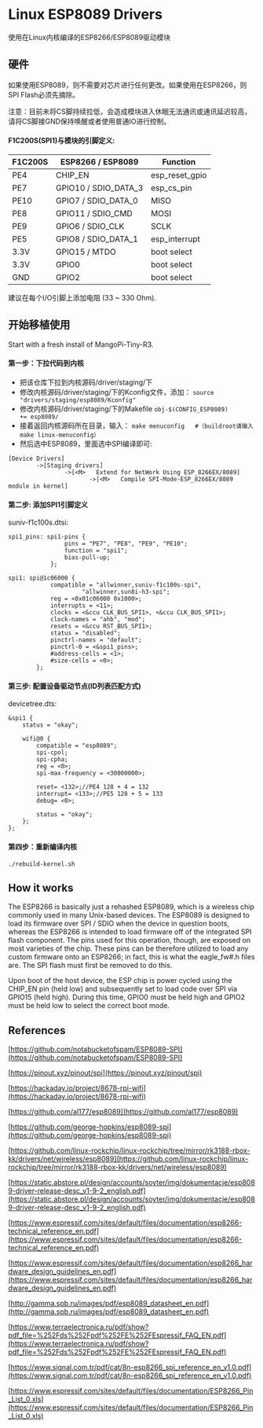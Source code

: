 # Linux ESP8089 Drivers

使用在Linux内核编译的ESP8266/ESP8089驱动模块

## 硬件

如果使用ESP8089，则不需要对芯片进行任何更改。如果使用在ESP8266，则SPI Flash必须先摘除。

注意：目前未将CS脚持续拉低，会造成模块进入休眠无法通讯或通讯延迟较高，请将CS脚接GND保持唤醒或者使用普通IO进行控制。

#### F1C200S(SPI1)与模块的引脚定义:

| F1C200S      | ESP8266 / ESP8089      | Function         |
| ------------ | ---------------------- | ---------------- |
| PE4          | CHIP_EN                | esp\_reset\_gpio |
| PE7          | GPIO10 / SDIO\_DATA\_3 | esp\_cs\_pin     |
| PE10         | GPIO7 / SDIO\_DATA\_0  | MISO             |
| PE8          | GPIO11 / SDIO\_CMD     | MOSI             |
| PE9          | GPIO6 / SDIO\_CLK      | SCLK             |
| PE5          | GPIO8 / SDIO\_DATA\_1  | esp\_interrupt   |
| 3.3V         | GPIO15 / MTDO          | boot select      |
| 3.3V         | GPIO0                  | boot select      |
| GND          | GPIO2                  | boot select      |

建议在每个I/O引脚上添加电阻 (33 ~ 330 Ohm).

## 开始移植使用

Start with a fresh install of MangoPi-Tiny-R3.

#### 第一步：下拉代码到内核

- 把该仓库下拉到内核源码/driver/staging/下
- 修改内核源码/driver/staging/下的Kconfig文件，添加：
`source "drivers/staging/esp8089/Kconfig"`
- 修改内核源码/driver/staging/下的Makefile
`obj-$(CONFIG_ESP8089)           += esp8089/`
- 接着返回内核源码所在目录，输入：
`make menuconfig   #（buildroot请输入 make linux-menuconfig）`
- 然后选中ESP8089，里面选中SPI编译即可:
```
[Device Drivers]
        ->[Staging drivers]
                ->[<M>   Extend for NetWork Using ESP_8266EX/8089] 
                       ->[<M>   Compile SPI-Mode-ESP_8266EX/8089 module in kernel]
```

#### 第二步: 添加SPI1引脚定义

suniv-f1c100s.dtsi:
```
spi1_pins: spi1-pins {
                pins = "PE7", "PE8", "PE9", "PE10";
                function = "spi1";
                bias-pull-up;
            };
```

```
spi1: spi@1c06000 {
            compatible = "allwinner,suniv-f1c100s-spi",
                     "allwinner,sun8i-h3-spi";
            reg = <0x01c06000 0x1000>;
            interrupts = <11>;
            clocks = <&ccu CLK_BUS_SPI1>, <&ccu CLK_BUS_SPI1>;
            clock-names = "ahb", "mod";
            resets = <&ccu RST_BUS_SPI1>;
            status = "disabled";
            pinctrl-names = "default";
            pinctrl-0 = <&spi1_pins>;
            #address-cells = <1>;
            #size-cells = <0>;
        };
```


#### 第三步: 配置设备驱动节点(ID列表匹配方式)

devicetree.dts:
```
&spi1 {
	status = "okay";
	
	wifi@0 {
		compatible = "esp8089";
		spi-cpol;
		spi-cpha;
		reg = <0>;
		spi-max-frequency = <30000000>;

		reset= <132>;//PE4 128 + 4 = 132
		interrupt= <133>;//PE5 128 + 5 = 133
		debug= <0>;
		
		status = "okay";
	};
};
```


#### 第四步：重新编译内核
`./rebuild-kernel.sh`


## How it works

The ESP8266 is basically just a rehashed ESP8089, which is a wireless chip 
commonly used in many Unix-based devices. The ESP8089 is designed to load its 
firmware over SPI / SDIO when the device in question boots, whereas the ESP8266 
is intended to load firmware off of the integrated SPI flash component. The 
pins used for this operation, though, are exposed on most varieties of the 
chip. These pins can be therefore utilized to load any custom firmware onto an 
ESP8266; in fact, this is what the eagle\_fw\#.h files are. The SPI 
flash must first be removed to do this.

Upon boot of the host device, the ESP chip is power cycled using the CHIP\_EN 
pin \(held low\) and subsequently set to load code over SPI via GPIO15 
\(held high\). During this time, GPIO0 must be held high and GPIO2 must be held 
low to select the correct boot mode.

## References

[https://github.com/notabucketofspam/ESP8089-SPI](https://github.com/notabucketofspam/ESP8089-SPI)

[https://pinout.xyz/pinout/spi](https://pinout.xyz/pinout/spi)

[https://hackaday.io/project/8678-rpi-wifi](https://hackaday.io/project/8678-rpi-wifi)

[https://github.com/al177/esp8089](https://github.com/al177/esp8089)

[https://github.com/george-hopkins/esp8089-spi](https://github.com/george-hopkins/esp8089-spi)

[https://github.com/linux-rockchip/linux-rockchip/tree/mirror/rk3188-rbox-kk/drivers/net/wireless/esp8089](https://github.com/linux-rockchip/linux-rockchip/tree/mirror/rk3188-rbox-kk/drivers/net/wireless/esp8089)

[https://static.abstore.pl/design/accounts/soyter/img/dokumentacje/esp8089-driver-release-desc_v1-9-2_english.pdf](https://static.abstore.pl/design/accounts/soyter/img/dokumentacje/esp8089-driver-release-desc_v1-9-2_english.pdf)

[https://www.espressif.com/sites/default/files/documentation/esp8266-technical_reference_en.pdf](https://www.espressif.com/sites/default/files/documentation/esp8266-technical_reference_en.pdf)

[https://www.espressif.com/sites/default/files/documentation/esp8266_hardware_design_guidelines_en.pdf](https://www.espressif.com/sites/default/files/documentation/esp8266_hardware_design_guidelines_en.pdf)

[http://gamma.spb.ru/images/pdf/esp8089_datasheet_en.pdf](http://gamma.spb.ru/images/pdf/esp8089_datasheet_en.pdf)

[https://www.terraelectronica.ru/pdf/show?pdf_file=%252Fds%252Fpdf%252FE%252FEspressif_FAQ_EN.pdf](https://www.terraelectronica.ru/pdf/show?pdf_file=%252Fds%252Fpdf%252FE%252FEspressif_FAQ_EN.pdf)

[https://www.signal.com.tr/pdf/cat/8n-esp8266_spi_reference_en_v1.0.pdf](https://www.signal.com.tr/pdf/cat/8n-esp8266_spi_reference_en_v1.0.pdf)

[https://www.espressif.com/sites/default/files/documentation/ESP8266_Pin_List_0.xls](https://www.espressif.com/sites/default/files/documentation/ESP8266_Pin_List_0.xls)

